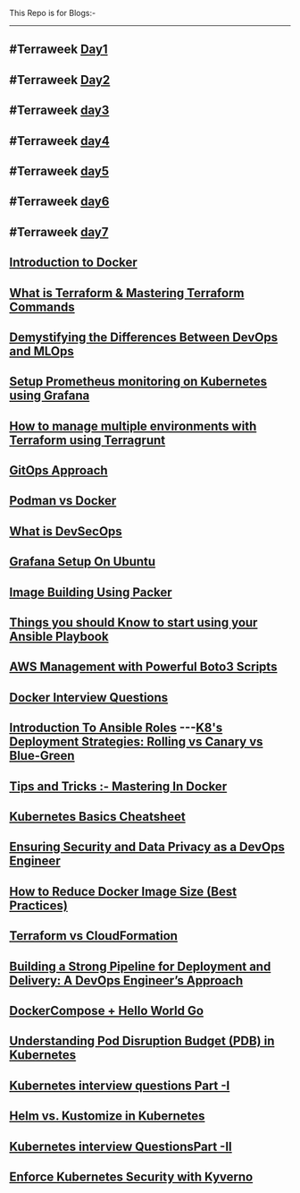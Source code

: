 This Repo is for  Blogs:-

----
#Terraweek [Day1](https://medium.com/@sushantkapare1717/day-1-introduction-to-terraform-and-terraform-basics-db6ce45fef16)
----
#Terraweek [Day2](https://medium.com/@sushantkapare1717/day-2-terraform-configuration-language-hcl-18b3b37a993f)
----
#Terraweek [day3](https://medium.com/@sushantkapare1717/day-3-terraweek-managing-resources-6a5558ff09fc)
----
#Terraweek [day4](https://medium.com/@sushantkapare1717/day-4-terraform-state-management-c6b3e0e4a448)
---
#Terraweek [day5](https://medium.com/@sushantkapare1717/day-5-terraweek-terraform-modules-e802f4c8e2a3)
---
#Terraweek [day6](https://medium.com/@sushantkapare1717/day06-terraweek-terraform-providers-1c70900d7d62)
---
#Terraweek [day7](https://medium.com/@sushantkapare1717/day-7-terraweek-advanced-topics-e8f5b74e19e1)
---
[Introduction to Docker](https://medium.com/@sushantkapare1717/introduction-to-docker-e858e8933a83)
---
[What is Terraform & Mastering Terraform Commands](https://medium.com/@sushantkapare1717/what-is-terraform-mastering-terraform-commands-799e299d566e)
---
[Demystifying the Differences Between DevOps and MLOps](https://medium.com/@sushantkapare1717/demystifying-the-differences-between-devops-and-mlops-225f886f264e)
---
[Setup Prometheus monitoring on Kubernetes using Grafana](https://medium.com/@sushantkapare1717/setup-prometheus-monitoring-on-kubernetes-using-grafana-fe09cb3656f7)
---
[How to manage multiple environments with Terraform using Terragrunt](https://medium.com/@sushantkapare1717/how-to-manage-multiple-environments-with-terraform-using-terragrunt-717340cfc374)
---
[GitOps Approach](https://medium.com/@sushantkapare1717/gitops-approach-2b232a81ac44)
---
[Podman vs Docker](https://medium.com/@sushantkapare1717/podman-vs-docker-f7ae59b46ef1)
---
[What is DevSecOps](https://medium.com/@sushantkapare1717/what-is-devsecops-16126a8c6a68)
---
[Grafana Setup On Ubuntu](https://medium.com/@sushantkapare1717/grafana-setup-on-ubuntu-2e90aa20b76d)
---
[Image Building Using Packer](https://medium.com/@sushantkapare1717/image-building-using-packer-8021a8229816)
---
[Things you should Know to start using your Ansible Playbook](https://medium.com/@sushantkapare1717/things-you-should-know-to-start-using-your-ansible-playbook-7610a86f1e94)
---
[AWS Management with Powerful Boto3 Scripts](https://medium.com/@sushantkapare1717/aws-management-with-powerful-boto3-scripts-e41e154b8bab)
---
[Docker Interview Questions](https://medium.com/@sushantkapare1717/docker-interview-questions-74b517ee8943)
---
[Introduction To Ansible Roles](https://medium.com/@sushantkapare1717/introduction-to-ansible-roles-d1d842dcad4)
---[K8's Deployment Strategies: Rolling vs Canary vs Blue-Green](https://medium.com/@sushantkapare1717/k8s-deployment-strategies-rolling-vs-canary-vs-blue-green-6bffa2d3af99)
---
[Tips and Tricks :- Mastering In Docker](https://medium.com/@sushantkapare1717/tips-and-tricks-mastering-in-docker-4401b954e2c4)
---
[Kubernetes Basics Cheatsheet](https://medium.com/@sushantkapare1717/kubernetes-basics-cheatsheet-fdc6f4f6b208)
---
[Ensuring Security and Data Privacy as a DevOps Engineer](https://medium.com/@sushantkapare1717/ensuring-security-and-data-privacy-as-a-devops-engineer-8837b9eff044)
---
[How to Reduce Docker Image Size (Best Practices)](https://medium.com/@sushantkapare1717/how-to-reduce-docker-image-size-best-practices-c5c3ff71da76)
---
[Terraform vs CloudFormation](https://medium.com/@sushantkapare1717/terraform-vs-cloudformation-eff79f5c3032)
---
[Building a Strong Pipeline for Deployment and Delivery: A DevOps Engineer’s Approach](https://medium.com/@sushantkapare1717/building-a-strong-pipeline-for-deployment-and-delivery-a-devops-engineers-approach-8dab1ee193cc)
---
[DockerCompose + Hello World Go](https://medium.com/@sushantkapare1717/dockercompose-hello-world-go-15f9b77cc70f)
---
[Understanding Pod Disruption Budget (PDB) in Kubernetes](https://medium.com/@sushantkapare1717/understanding-pod-disruption-budget-pdb-in-kubernetes-787c03164d7a)
---
[Kubernetes interview questions Part -I](https://medium.com/@sushantkapare1717/kubernetes-interview-questions-part-i-383c4bdeacd4)
---
[Helm vs. Kustomize in Kubernetes](https://medium.com/@sushantkapare1717/helm-vs-kustomize-in-kubernetes-cc063bbb4b0e)
---
[Kubernetes interview QuestionsPart -II](https://medium.com/@sushantkapare1717/kubernetes-interview-questionspart-ii-fafa56a9db4b)
---
[Enforce Kubernetes Security with Kyverno](https://medium.com/@sushantkapare1717/enforce-kubernetes-security-with-kyverno-353fa668eaac)
---
